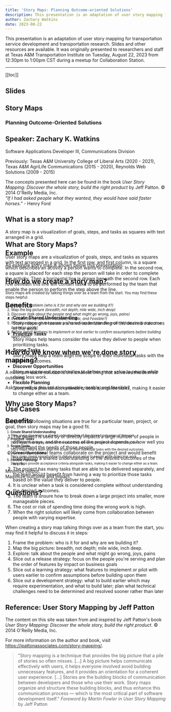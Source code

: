 ```yaml
---
title: 'Story Maps: Planning Outcome-oriented Solutions'
description: This presentation is an adaptation of user story mapping for transportation service development and transportation research. Slides and other resources are available. I originally presented this to researchers and staff at Texas A&M Transportation Institute on Tuesday, August 22, 2023 from 12:30pm to 1:00pm CST during a meetup for Collaboration Station.
author: Zachary Watkins
date: 2023-08-22
---
```


<script setup>
import { onMounted } from 'vue'
import Reveal from 'reveal.js'

// On window load, initialize the StoryMap.
onMounted(() => {
  const deck = new Reveal()
  deck.initialize({
      hash: true,
      slideNumber: true,
      embedded: true,
  })
  deck.addEventListener( 'centerText', function() {
      deck.configure({center: true})
  }, false )
})
</script>

This presentation is an adaptation of user story mapping for transportation service development and transportation research. Slides and other resources are available. It was originally presented to researchers and staff at Texas A&M Transportation Institute on Tuesday, August 22, 2023 from 12:30pm to 1:00pm CST during a meetup for Collaboration Station.

---

[[toc]]

## Slides

<div id="presentation" style="height:400px">
    <div class="reveal">
        <div class="slides">
            <section>
                <h1>Story Maps</h1>
                <h3>Planning Outcome-Oriented Solutions</h3>
            </section>
            <section>
                <h2>Speaker: Zachary K. Watkins</h2>
                <p>Software Applications Developer III, Communications Division</p>
                <p>Previously: Texas A&M University College of Liberal Arts (2020 - 2021), Texas A&M AgriLife Communications (2015 - 2020), Reynolds Web Solutions (2009 - 2015)</p>
            </section>
            <section>
                The concepts presented here can be found in the book <cite>User Story Mapping: Discover the whole story, build the right product</cite> by Jeff Patton. &copy; 2014 O'Reilly Media, Inc.
            </section>
            <section>
                <em>"If I had asked people what they wanted, they would have said faster horses."</em> - Henry Ford
            </section>
            <section>
                <h2>What is a story map?</h2>
                <p>
                    A story map is a visualization of goals, steps, and tasks as squares with text arranged in a grid.
                </p>
            </section>
            <section>
                <h2>Example</h2>
                <p>An example story map is shown below this presentation.</p>
            </section>
            <section>
                <h2>How do we create a story map?</h2>
                <p style="font-size:0.8em">
                    Story maps are created by talking things over as a team from the start. You may find these steps helpful:
                </p>
                <ol style="font-size:0.8em">
                    <li>Frame the problem <span class="fragment fade-in"> <em>(who is it for and why are we building it?)</em></span></li>
                    <li>Map the big picture <span class="fragment fade-in"> <em>(breadth, not depth; mile wide, inch deep)</em></span></li>
                    <li>Discover <span class="fragment fade-in"> <em>(talk about the people and what might go wrong, joys, pains)</em></span></li>
                    <li>Evaluate <span class="fragment fade-in"> <em>(is my solution Valuable, Usable, and Feasible?)</em></span></li>
                    <li>Prioritize <span class="fragment fade-in"> <em>(focus on the people you're serving and plan the order of features by impact on business goals)</em></span></li>
                    <li>Refine <span class="fragment fade-in"> <em>(what features to implement or test earlier to confirm assumptions before building upon them)</em></span></li>
                </ol>
            </section>
            <section>
                <h2>How do we know when we're done story mapping?</h2>
            </section>
            <section>
                <p>A minimum viable solution is the smallest thing that achieves the desired outcome.</p>
                <p>Ask yourself: is this solution valuable, usable, and feasible?</p>
            </section>
            <section>
                <h2>Why use Story Maps?</h2>
            </section>
            <section>
                <h2>Benefits</h2>
                <ol style="font-size:0.7em">
                    <li><strong>Create Shared Understanding</strong><br />
                        Story maps give teams a shared understanding of the desired outcomes of the work.</li>
                    <li><strong>Prioritize Tasks</strong><br />
                        Story maps help teams consider the value they deliver to people when prioritizing tasks.</li>
                    <li><strong>Scope Tasks</strong><br />
                        Story maps help a team align the scope of their individual tasks with the desired outcomes.</li>
                    <li><strong>Discover Opportunities</strong><br />
                        Story maps reveal opportunities to deliver more value to people while doing less work.</li>
                    <li><strong>Flexible Planning</strong><br />
                        Story maps provide acceptance criteria alongside tasks, making it easier to change either as a team.</li>
                </ol>
            </section>
            <section>
                Minimize output.<br />
                Maximize outcome and impact.
            </section>
            <section><h2>Questions?</h2></section>
        </div>
    </div>
</div>

## What are Story Maps?

User story maps are a visualization of goals, steps, and tasks as squares with text arranged in a grid. In the first row, and first column, is a square which describes an activity a person wants to complete. In the second row, a square is placed for each step the person will take in order to complete the activity. Then a horizontal line is drawn beneath the second row. Each row beneath this line will contain tasks to be performed by the team that enable the person to perform the step above the line.

## Benefits

- **Create Shared Understanding**  
  Story maps give teams a shared understanding of the desired outcomes of the work.
- **Prioritize Tasks**  
  Story maps help teams consider the value they deliver to people when prioritizing tasks.
- **Scope Tasks**  
  Story maps help a team align the scope of their individual tasks with the desired outcomes.
- **Discover Opportunities**  
  Story maps reveal opportunities to deliver more value to people while doing less work.
- **Flexible Planning**  
  Story maps provide acceptance criteria alongside tasks, making it easier to change either as a team.

## Use Cases

If any of the following situations are true for a particular team, project, or goal, then story maps may be a good fit.

1. The project is used by or directly impacts a large number of people in different ways, and the success of the project depends on how well you understand the needs of those people.
2. Cross-functional teams collaborate on the project and would benefit from having a shared understanding of the desired outcomes of the work.
3. The project has many tasks that are able to be delivered separately, and the team would benefit from having a way to prioritize those tasks based on the value they deliver to people.
4. It is unclear when a task is considered complete without understanding the desired outcomes.
5. The team is unsure how to break down a large project into smaller, more manageable pieces.
6. The cost or risk of spending time doing the wrong work is high.
7. When the right solution will likely come from collaboration between people with varying expertise.

When creating a story map talking things over as a team from the start, you may find it helpful to discuss it in steps:

1. Frame the problem: who is it for and why are we building it?
2. Map the big picture: breadth, not depth; mile wide, inch deep.
3. Explore: talk about the people and what might go wrong, joys, pains
4. Slice out a release strategy: focus on the people you're serving and plan the order of features by impact on business goals
5. Slice out a learning strategy: what features to implement or pilot with users earlier to confirm assumptions before building upon them
6. Slice out a development strategy: what to build earlier which may require experimentation, and what to build later; plan what technical challenges need to be determined and resolved sooner rather than later

## Reference: User Story Mapping by Jeff Patton

The content on this site was taken from and inspired by Jeff Patton's book <cite>User Story Mapping: Discover the whole story, build the right product</cite>. &copy; 2014 O'Reilly Media, Inc.

For more information on the author and book, visit https://jpattonassociates.com/story-mapping/.

> "Story mapping is a technique that provides the big picture that a pile of stories so often misses. [...] A big picture helps communicate effectively with users, it helps everyone involved avoid building unnecessary features, and it provides an orientation for a coherent user experience. [...] Stories are the building blocks of communication between developers and those who use their work. Story maps organize and structure these building blocks, and thus enhance this communication process — which is the most critical part of software development itself." <cite>Foreword by Martin Fowler</cite> in <cite>User Story Mapping</cite> by Jeff Patton

<style>
@import './src/story-map.css';
@import 'reveal.js/dist/reveal.css';
@import 'reveal.js/dist/theme/beige.css';
:root {
    --gutter-width: 16px;
    --story-bg: #FFFF99;
    --story-text-color: #000;
}
</style>
